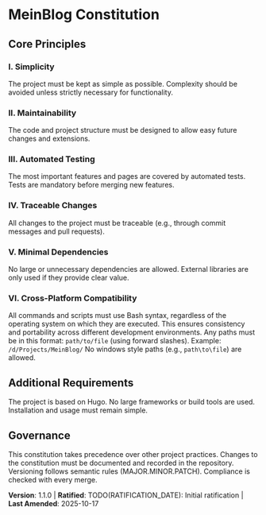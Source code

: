 <!--
Sync Impact Report
- Version change: 1.0.0 → 1.1.0
- List of modified principles: Added VI. Cross-Platform Compatibility
- Added sections: None
- Removed sections: None
- Templates requiring updates: plan-template.md (✅), spec-template.md (✅), tasks-template.md (✅)
- Follow-up TODOs: TODO(RATIFICATION_DATE): Initial ratification
-->

# MeinBlog Constitution

## Core Principles

### I. Simplicity
The project must be kept as simple as possible. Complexity should be avoided unless strictly necessary for functionality.

### II. Maintainability
The code and project structure must be designed to allow easy future changes and extensions.

### III. Automated Testing
The most important features and pages are covered by automated tests. Tests are mandatory before merging new features.

### IV. Traceable Changes
All changes to the project must be traceable (e.g., through commit messages and pull requests).

### V. Minimal Dependencies
No large or unnecessary dependencies are allowed. External libraries are only used if they provide clear value.

### VI. Cross-Platform Compatibility
All commands and scripts must use Bash syntax, regardless of the operating system on which they are executed. This ensures consistency and portability across different development environments.
Any paths must be in this format: `path/to/file` (using forward slashes).
Example: `/d/Projects/MeinBlog/`
No windows style paths (e.g., `path\to\file`) are allowed.

## Additional Requirements
The project is based on Hugo. No large frameworks or build tools are used. Installation and usage must remain simple.

## Governance
This constitution takes precedence over other project practices. Changes to the constitution must be documented and recorded in the repository. Versioning follows semantic rules (MAJOR.MINOR.PATCH). Compliance is checked with every merge.

**Version**: 1.1.0 | **Ratified**: TODO(RATIFICATION_DATE): Initial ratification | **Last Amended**: 2025-10-17
